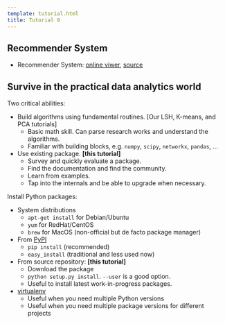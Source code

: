 ```yaml
---
template: tutorial.html
title: Tutorial 9
---
```


## Recommender System

   * Recommender System:
   [online viwer](http://nbviewer.ipython.org/urls/course.ie.cuhk.edu.hk/~engg4030/tutorial/tutorial9/Recommender-System.ipynb),
   [source](https://course.ie.cuhk.edu.hk/~engg4030/tutorial/tutorial9/Recommender-System.ipynb)


## Survive in the practical data analytics world

Two critical abilities:

   * Build algorithms using fundamental routines.
   [Our LSH, K-means, and  PCA tutorials]
      * Basic math skill.
      Can parse research works and understand the algorithms.
      * Familiar with building blocks,
      e.g. `numpy`, `scipy`, `networkx`, `pandas`, ...
   * Use existing package. **[this tutorial]**
      * Survey and quickly evaluate a package.
      * Find the documentation and find the community.
      * Learn from examples.
      * Tap into the internals and be able to upgrade when necessary.

Install Python packages:

   * System distributions
      * `apt-get install` for Debian/Ubuntu
      * `yum` for RedHat/CentOS
      * `brew` for MacOS (non-official but de facto package manager)
   * From [PyPI](https://pypi.python.org/pypi)
      * `pip install` (recommended)
      * `easy_install` (traditional and less used now)
   * From source repository: **[this tutorial]**
      * Download the package
      * `python setup.py install`.
      `--user` is a good option.
      * Useful to install latest work-in-progress packages.
   * [virtualenv](http://www.virtualenv.org/en/latest/)
      * Useful when you need multiple Python versions
      * Useful when you need multiple package versions for different projects
